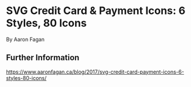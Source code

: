 # SVG Credit Card & Payment Icons: 6 Styles, 80 Icons
By Aaron Fagan

## Further Information
https://www.aaronfagan.ca/blog/2017/svg-credit-card-payment-icons-6-styles-80-icons/ 
